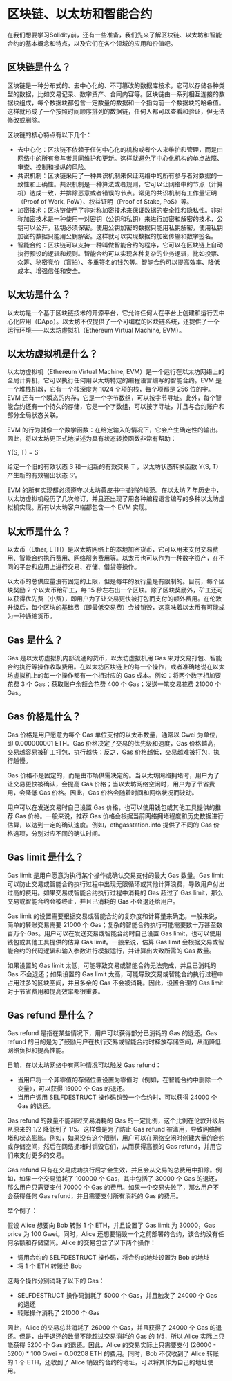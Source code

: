 # 区块链、以太坊和智能合约

在我们想要学习Solidity前，还有一些准备，我们先来了解区块链、以太坊和智能合约的基本概念和特点，以及它们在各个领域的应用和价值吧。

## 区块链是什么？

区块链是一种分布式的、去中心化的、不可篡改的数据库技术，它可以存储各种类型的数据，比如交易记录、数字资产、合同内容等。区块链由一系列相互连接的数据块组成，每个数据块都包含一定数量的数据和一个指向前一个数据块的哈希值。这样就形成了一个按照时间顺序排列的数据链，任何人都可以查看和验证，但无法修改或删除。

区块链的核心特点有以下几个：

- 去中心化：区块链不依赖于任何中心化的机构或者个人来维护和管理，而是由网络中的所有参与者共同维护和更新。这样就避免了中心化机构的单点故障、审查、控制和操纵的风险。
- 共识机制：区块链采用了一种共识机制来保证网络中的所有参与者对数据的一致性和正确性。共识机制是一种算法或者规则，它可以让网络中的节点（计算机）达成一致，并排除恶意或者错误的节点。常见的共识机制有工作量证明（Proof of Work, PoW）、权益证明（Proof of Stake, PoS）等。
- 加密技术：区块链使用了非对称加密技术来保证数据的安全性和隐私性。非对称加密技术是一种使用一对密钥（公钥和私钥）来进行加密和解密的技术，公钥可以公开，私钥必须保密。使用公钥加密的数据只能用私钥解密，使用私钥加密的数据只能用公钥解密。这样就可以实现数据的加密传输和数字签名。
- 智能合约：区块链可以支持一种叫做智能合约的程序，它可以在区块链上自动执行预设的逻辑和规则。智能合约可以实现各种复杂的业务逻辑，比如投票、众筹、秘密竞价（盲拍）、多重签名的钱包等。智能合约可以提高效率、降低成本、增强信任和安全。

## 以太坊是什么？

以太坊是一个基于区块链技术的开源平台，它允许任何人在平台上创建和运行去中心化应用（DApp）。以太坊不仅提供了一个可编程的区块链系统，还提供了一个运行环境——以太坊虚拟机（Ethereum Virtual Machine, EVM）。

## 以太坊虚拟机是什么？

以太坊虚拟机（Ethereum Virtual Machine, EVM）是一个运行在以太坊网络上的全局计算机，它可以执行任何用以太坊特定的编程语言编写的智能合约。EVM 是一个堆栈机器，它有一个栈深度为 1024 个项的栈，每个项都是 256 位的字。EVM 还有一个瞬态的内存，它是一个字节数组，可以按字节寻址。此外，每个智能合约还有一个持久的存储，它是一个字数组，可以按字寻址，并且与合约账户和部分全局状态关联。

EVM 的行为就像一个数学函数：在给定输入的情况下，它会产生确定性的输出。因此，将以太坊更正式地描述为具有状态转换函数非常有帮助：

Y(S, T) = S’

给定一个旧的有效状态 S 和一组新的有效交易 T ，以太坊状态转换函数 Y(S, T) 产生新的有效输出状态 S’。

EVM 的所有实现都必须遵守以太坊黄皮书中描述的规范。在以太坊 7 年历史中，以太坊虚拟机经历了几次修订，并且还出现了用各种编程语言编写的多种以太坊虚拟机实现。所有以太坊客户端都包含一个 EVM 实现。

## 以太币是什么？

以太币（Ether, ETH）是以太坊网络上的本地加密货币，它可以用来支付交易费用、智能合约执行费用、网络服务费用等。以太币也可以作为一种数字资产，在不同的平台和应用上进行交易、存储、借贷等操作。

以太币的总供应量没有固定的上限，但是每年的发行量是有限制的。目前，每个区块奖励 2 个以太币给矿工，每 15 秒左右出一个区块。除了区块奖励外，矿工还可以获得优先费（小费），即用户为了让交易更快被打包而支付的额外费用。在伦敦升级后，每个区块的基础费（即最低交易费）会被销毁，这意味着以太币有可能成为一种通缩货币。

## Gas 是什么？

Gas 是以太坊虚拟机内部流通的货币，以太坊虚拟机用 Gas 来对交易打包、智能合约执行等操作收取费用。在以太坊区块链上的每一个操作，或者准确地说在以太坊虚拟机上的每一个操作都有一个相对应的 Gas 成本。例如：将两个数字相加要花费 3 个 Gas；获取账户余额会花费 400 个 Gas；发送一笔交易花费 21000 个 Gas。

## Gas 价格是什么？

Gas 价格是用户愿意为每个 Gas 单位支付的以太币数量，通常以 Gwei 为单位，即 0.000000001 ETH。Gas 价格决定了交易的优先级和速度，Gas 价格越高，交易越容易被矿工打包，执行越快；反之，Gas 价格越低，交易越难被打包，执行越慢。

Gas 价格不是固定的，而是由市场供需决定的。当以太坊网络拥堵时，用户为了让交易更快被确认，会提高 Gas 价格；当以太坊网络空闲时，用户为了节省费用，会降低 Gas 价格。因此，Gas 价格会随着时间和网络状况而波动。

用户可以在发送交易时自己设置 Gas 价格，也可以使用钱包或其他工具提供的推荐 Gas 价格。一般来说，推荐 Gas 价格会根据当前网络拥堵程度和历史数据进行估算，以达到一定的确认速度。例如，ethgasstation.info 提供了不同的 Gas 价格选项，分别对应不同的确认时间。

## Gas limit 是什么？

Gas limit 是用户愿意为执行某个操作或确认交易支付的最大 Gas 数量。Gas limit 可以防止交易或智能合约执行过程中出现无限循环或其他计算浪费，导致用户付出过高的费用。如果交易或智能合约执行过程中消耗的 Gas 超过了 Gas limit，那么交易或智能合约会被终止，并且已消耗的 Gas 不会退还给用户。

Gas limit 的设置需要根据交易或智能合约的复杂度和计算量来确定。一般来说，简单的转账交易需要 21000 个 Gas；复杂的智能合约执行可能需要数十万甚至数百万个 Gas。用户可以在发送交易或智能合约时自己设置 Gas limit，也可以使用钱包或其他工具提供的估算 Gas limit。一般来说，估算 Gas limit 会根据交易或智能合约的代码逻辑和输入参数进行模拟运行，并计算出大致所需的 Gas 数量。

如果设置的 Gas limit 太低，可能导致交易或智能合约无法完成，并且已消耗的 Gas 不会退还；如果设置的 Gas limit 太高，可能导致交易或智能合约执行过程中占用过多的区块空间，并且多余的 Gas 不会被消耗。因此，设置合理的 Gas limit 对于节省费用和提高效率都很重要。

## Gas refund 是什么？

Gas refund 是指在某些情况下，用户可以获得部分已消耗的 Gas 的退还。Gas refund 的目的是为了鼓励用户在执行交易或智能合约时释放存储空间，从而降低网络负担和提高性能。

目前，在以太坊网络中有两种情况可以触发 Gas refund：

- 当用户将一个非零值的存储位置设置为零值时（例如，在智能合约中删除一个变量），可以获得 15000 个 Gas 的退还。
- 当用户调用 SELFDESTRUCT 操作码销毁一个合约时，可以获得 24000 个 Gas 的退还。

Gas refund 的数量不能超过交易消耗的 Gas 的一定比例，这个比例在伦敦升级后从原来的 1/2 降低到了 1/5。这样做是为了防止 Gas refund 被滥用，导致网络拥堵和状态膨胀。例如，如果没有这个限制，用户可以在网络空闲时创建大量的合约或存储空间，然后在网络拥堵时销毁它们，从而获得高额的 Gas refund，并用它们来支付更多的交易。

Gas refund 只有在交易成功执行后才会生效，并且会从交易的总费用中扣除。例如，如果一个交易消耗了 100000 个 Gas，其中包括了 30000 个 Gas 的退还，那么用户只需要支付 70000 个 Gas 的费用。如果一个交易失败了，那么用户不会获得任何 Gas refund，并且需要支付所有消耗的 Gas 的费用。

举个例子：

假设 Alice 想要向 Bob 转账 1 个 ETH，并且设置了 Gas limit 为 30000，Gas price 为 100 Gwei。同时，Alice 还想要销毁一个之前部署的合约，该合约没有任何余额和存储空间。Alice 的交易包含了以下两个操作：

- 调用合约的 SELFDESTRUCT 操作码，将合约的地址设置为 Bob 的地址
- 将 1 个 ETH 转账给 Bob

这两个操作分别消耗了以下的 Gas：

- SELFDESTRUCT 操作码消耗了 5000 个 Gas，并且触发了 24000 个 Gas 的退还
- 转账操作消耗了 21000 个 Gas

因此，Alice 的交易总共消耗了 26000 个 Gas，并且获得了 24000 个 Gas 的退还。但是，由于退还的数量不能超过交易消耗的 Gas 的 1/5，所以 Alice 实际上只能获得 5200 个 Gas 的退还。因此，Alice 的交易实际上只需要支付 (26000 - 5200) * 100 Gwei = 0.00208 ETH 的费用。同时，Bob 不仅收到了 Alice 转账的 1 个 ETH，还收到了 Alice 销毁的合约的地址，可以将其作为自己的地址使用。